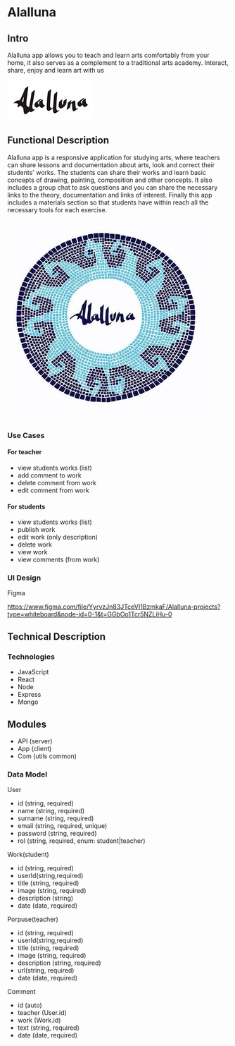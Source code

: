 # Alalluna


## Intro

Alalluna app allows you to teach and learn arts comfortably from your home, it also serves as a complement to a traditional arts academy. Interact, share, enjoy and learn art with us

![](./logo.png)

## Functional Description

Alalluna  app is a responsive application for studying arts, where teachers can share lessons and documentation about arts, look and correct their students' works. The students can share their works and learn basic concepts of drawing, painting, composition and other concepts. It also includes a group chat to ask questions and you can share the necessary links to the theory, documentation and links of interest. Finally this app includes a materials section so that students have within reach all the necessary tools for each exercise.

![](./logo2.jpg)

### Use Cases

#### For teacher

- view students works (list)
- add comment to work
- delete comment from work
- edit comment from work

#### For students

- view students works (list)
- publish work
- edit work (only description)
- delete work
- view work
- view comments (from work)

### UI Design

Figma

https://www.figma.com/file/YyrvzJn83JTceVI1BzmkaF/Alalluna-projects?type=whiteboard&node-id=0-1&t=GGbOo1Tcr5NZLiHu-0

## Technical Description

### Technologies

- JavaScript
- React
- Node
- Express
- Mongo

## Modules

- API (server)
- App (client)
- Com (utils common)

### Data Model

User
- id (string, required)
- name (string, required)
- surname (string, required)
- email (string, required, unique)
- password (string, required)
- rol (string, required, enum: student|teacher)

Work(student)
- id (string, required)
- userId(string,required)
- title (string, required)
- image (string, required)
- description (string)
- date (date, required)

Porpuse(teacher)
- id (string, required)
- userId(string,required)
- title (string, required)
- image (string, required)
- description (string, required)
- url(string, required)
- date (date, required)


Comment
- id (auto)
- teacher (User.id)
- work (Work.id)
- text (string, required)
- date (date, required)